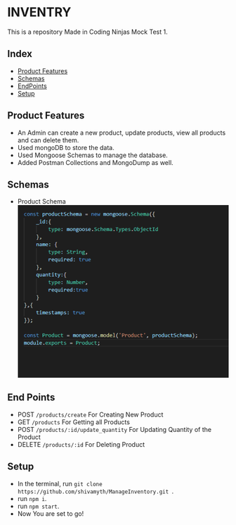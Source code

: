 # INVENTRY
This is a repository Made in Coding Ninjas Mock Test 1.


## Index
  - [Product Features](#product-feautres)
  - [Schemas](#schemas)
  - [EndPoints](#end-points)
  - [Setup](#setup)



## Product Features
- An Admin can create a new product, update products, view all  products and can delete them.
- Used mongoDB to store the data.
- Used Mongoose Schemas to manage the database.
- Added Postman Collections and MongoDump as well.

## Schemas
- Product Schema<br>
![](./assests/img/Product.PNG)


## End Points
- POST `/products/create`  For Creating New Product 
- GET `/products` For Getting all Products 
- POST `/products/:id/update_quantity` For Updating Quantity of the Product
- DELETE `/products/:id` For Deleting Product


## Setup
- In the terminal, run `git clone https://github.com/shivamyth/ManageInventory.git `.
- run `npm i`.
- run `npm start`.
- Now You are set to go!
